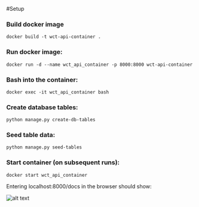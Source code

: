 #Setup

### Build docker image
`docker build -t wct-api-container .`

### Run docker image:
`docker run -d --name wct_api_container -p 8000:8000 wct-api-container`

### Bash into the container:
`docker exec -it wct_api_container bash`


### Create database tables:
`python manage.py create-db-tables`

### Seed table data:
`python manage.py seed-tables`


### Start container (on subsequent runs):
`docker start wct_api_container`

Entering localhost:8000/docs in the browser should show: 


![alt text](https://i.ibb.co/FwKqvwx/Screenshot-from-2021-03-31-01-16-30.png)
